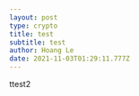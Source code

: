 ```yaml
---
layout: post
type: crypto
title: test
subtitle: test
author: Hoang Le
date: 2021-11-03T01:29:11.777Z
---
```

ttest2